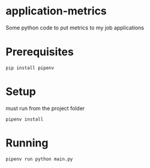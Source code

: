 # application-metrics
Some python code to put metrics to my job applications

# Prerequisites
```
pip install pipenv
```

# Setup
must run from the project folder
```
pipenv install 
```

# Running 
```
pipenv run python main.py
```